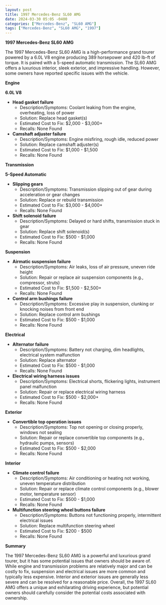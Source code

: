 ```yaml
---
layout: post
title: 1997 Mercedes-Benz SL60 AMG
date: 2024-03-30 05:05 -0400
categories: ["Mercedes-Benz", "SL60 AMG"]
tags: ["Mercedes-Benz", "SL60 AMG", "1997"]
---
```

**1997 Mercedes-Benz SL60 AMG**

The 1997 Mercedes-Benz SL60 AMG is a high-performance grand tourer powered by a 6.0L V8 engine producing 389 horsepower and 420 lb-ft of torque. It is paired with a 5-speed automatic transmission. The SL60 AMG offers a luxurious interior, sleek exterior, and impressive handling. However, some owners have reported specific issues with the vehicle.

**Engine**

**6.0L V8**

* **Head gasket failure**
    * Description/Symptoms: Coolant leaking from the engine, overheating, loss of power
    * Solution: Replace head gasket(s)
    * Estimated Cost to Fix: $2,000 - $3,000+
    * Recalls: None Found
* **Camshaft adjuster failure**
    * Description/Symptoms: Engine misfiring, rough idle, reduced power
    * Solution: Replace camshaft adjuster(s)
    * Estimated Cost to Fix: $1,000 - $1,500
    * Recalls: None Found

**Transmission**

**5-Speed Automatic**

* **Slipping gears**
    * Description/Symptoms: Transmission slipping out of gear during acceleration or gear changes
    * Solution: Replace or rebuild transmission
    * Estimated Cost to Fix: $3,000 - $4,000+
    * Recalls: None Found
* **Shift solenoid failure**
    * Description/Symptoms: Delayed or hard shifts, transmission stuck in gear
    * Solution: Replace shift solenoid(s)
    * Estimated Cost to Fix: $500 - $1,000
    * Recalls: None Found

**Suspension**

* **Airmatic suspension failure**
    * Description/Symptoms: Air leaks, loss of air pressure, uneven ride height
    * Solution: Repair or replace air suspension components (e.g., compressor, struts)
    * Estimated Cost to Fix: $1,500 - $2,500+
    * Recalls: None Found
* **Control arm bushings failure**
    * Description/Symptoms: Excessive play in suspension, clunking or knocking noises from front end
    * Solution: Replace control arm bushings
    * Estimated Cost to Fix: $500 - $1,000
    * Recalls: None Found

**Electrical**

* **Alternator failure**
    * Description/Symptoms: Battery not charging, dim headlights, electrical system malfunction
    * Solution: Replace alternator
    * Estimated Cost to Fix: $500 - $1,000
    * Recalls: None Found
* **Electrical wiring harness issues**
    * Description/Symptoms: Electrical shorts, flickering lights, instrument panel malfunction
    * Solution: Repair or replace electrical wiring harness
    * Estimated Cost to Fix: $500 - $2,000+
    * Recalls: None Found

**Exterior**

* **Convertible top operation issues**
    * Description/Symptoms: Top not opening or closing properly, windows not sealing
    * Solution: Repair or replace convertible top components (e.g., hydraulic pumps, sensors)
    * Estimated Cost to Fix: $500 - $2,000
    * Recalls: None Found

**Interior**

* **Climate control failure**
    * Description/Symptoms: Air conditioning or heating not working, uneven temperature distribution
    * Solution: Repair or replace climate control components (e.g., blower motor, temperature sensor)
    * Estimated Cost to Fix: $500 - $1,000
    * Recalls: None Found
* **Multifunction steering wheel buttons failure**
    * Description/Symptoms: Buttons not functioning properly, intermittent electrical issues
    * Solution: Replace multifunction steering wheel
    * Estimated Cost to Fix: $200 - $500
    * Recalls: None Found

**Summary**

The 1997 Mercedes-Benz SL60 AMG is a powerful and luxurious grand tourer, but it has some potential issues that owners should be aware of. While engine and transmission problems are relatively major and can be costly to fix, suspension and electrical issues are more common and typically less expensive. Interior and exterior issues are generally less severe and can be resolved for a reasonable price. Overall, the 1997 SL60 AMG offers a unique and exhilarating driving experience, but potential owners should carefully consider the potential costs associated with ownership.
